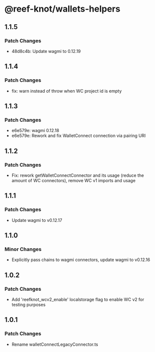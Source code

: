 # @reef-knot/wallets-helpers

## 1.1.5

### Patch Changes

- 48d8c4b: Update wagmi to 0.12.19

## 1.1.4

### Patch Changes

- fix: warn instead of throw when WC project id is empty

## 1.1.3

### Patch Changes

- e6e579e: wagmi 0.12.18
- e6e579e: Rework and fix WalletConnect connection via pairing URI

## 1.1.2

### Patch Changes

- Fix: rework getWalletConnectConnector and its usage (reduce the amount of WC connectors), remove WC v1 imports and usage

## 1.1.1

### Patch Changes

- Update wagmi to v0.12.17

## 1.1.0

### Minor Changes

- Explicitly pass chains to wagmi connectors, update wagmi to v0.12.16

## 1.0.2

### Patch Changes

- Add 'reefknot_wcv2_enable' localstorage flag to enable WC v2 for testing purposes

## 1.0.1

### Patch Changes

- Rename walletConnectLegacyConnector.ts
